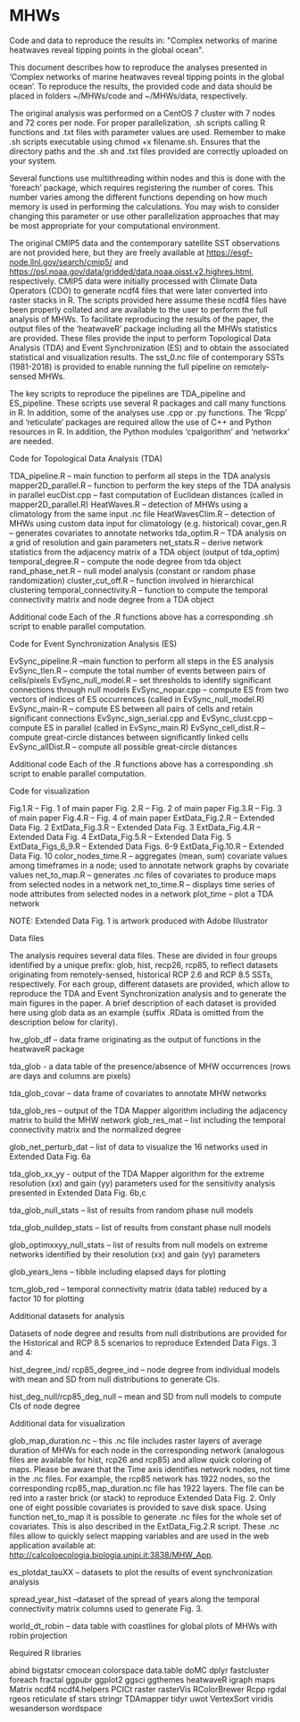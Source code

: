 # MHWs
Code and data to reproduce the results in: "Complex networks of marine heatwaves reveal tipping points in the global ocean".

This document describes how to reproduce the analyses presented in ‘Complex networks of marine heatwaves reveal tipping points in the global ocean’. To reproduce the results, the provided code and data should be placed in folders ~/MHWs/code and ~/MHWs/data, respectively.

The original analysis was performed on a CentOS 7 cluster with 7 nodes and 72 cores per node. For proper parallelization, .sh scripts calling R functions and .txt files with parameter values are used. Remember to make .sh scripts executable using chmod +x filename.sh. Ensures that the directory paths and the .sh and .txt files provided are correctly uploaded on your system.

Several functions use multithreading within nodes and this is done with the ‘foreach’ package, which requires registering the number of cores. This number varies among the different functions depending on how much memory is used in performing the calculations. You may wish to consider changing this parameter or use other parallelization approaches that may be most appropriate for your computational environment.

The original CMIP5 data and the contemporary satellite SST observations are not provided here, but they are freely available at https://esgf-node.llnl.gov/search/cmip5/
and https://psl.noaa.gov/data/gridded/data.noaa.oisst.v2.highres.html, respectively. CMIP5 data were initially processed with Climate Data Operators (CDO) to generate ncdf4 files that were later converted into raster stacks in R. The scripts provided here assume these ncdf4 files have been properly collated and are available to the user to perform the full analysis of MHWs. To facilitate reproducing the results of the paper, the output files of the ‘heatwaveR’ package including all the MHWs statistics are provided. These files provide the input to perform Topological Data Analysis (TDA) and Event Synchronization (ES) and to obtain the associated statistical and visualization results. The sst_0.nc file of contemporary SSTs (1981-2018) is provided to enable running the full pipeline on remotely-sensed MHWs.

The key scripts to reproduce the pipelines are TDA_pipeline and ES_pipeline. These scripts use several R packages and call many functions in R. In addition, some of the analyses use .cpp or .py functions. The ‘Rcpp’ and ‘reticulate’ packages are required allow the use of C++ and Python resources in R. In addition, the Python modules ‘cpalgorithm’ and ‘networkx’ are needed.

Code for Topological Data Analysis (TDA)

TDA_pipeline.R – main function to perform all steps in the TDA analysis
mapper2D_parallel.R – function to perform the key steps of the TDA analysis in parallel 
eucDist.cpp – fast computation of Euclidean distances (called in mapper2D_parallel.R)
HeatWaves.R – detection of MHWs using a climatology from the same input .nc file
HeatWavesClim.R – detection of MHWs using custom data input for climatology (e.g. historical)
covar_gen.R – generates covariates to annotate networks
tda_optim.R – TDA analysis on a grid of resolution and gain parameters
net_stats.R – derive network statistics from the adjacency matrix of a TDA object (output of tda_optim)
temporal_degree.R – compute the node degree from tda object
rand_phase_net.R – null model analysis (constant or random phase randomization)
cluster_cut_off.R – function involved in hierarchical clustering
temporal_connectivity.R – function to compute the temporal connectivity matrix and node degree from a TDA object

Additional code
Each of the .R functions above has a corresponding .sh script to enable parallel computation.

Code for Event Synchronization Analysis (ES)

EvSync_pipeline.R –main function to perform all steps in the ES analysis
EvSync_tlen.R – compute the total number of events between pairs of cells/pixels
EvSync_null_model.R – set thresholds to identify significant connections through null models
EvSync_nopar.cpp – compute ES from two vectors of indices of ES occurrences (called in EvSync_null_model.R)
EvSync_main-R – compute ES between all pairs of cells and retain significant connections
EvSync_sign_serial.cpp and EvSync_clust.cpp – compute ES in parallel (called in EvSync_main.R)
EvSync_cell_dist.R – compute great-circle distances between significantly linked cells
EvSync_allDist.R – compute all possible great-circle distances

Additional code
Each of the .R functions above has a corresponding .sh script to enable parallel computation.

Code for visualization

Fig.1.R – Fig. 1 of main paper
Fig. 2.R – Fig. 2 of main paper
Fig.3.R – Fig. 3 of main paper
Fig.4.R – Fig. 4 of main paper
ExtData_Fig.2.R – Extended Data Fig. 2
ExtData_Fig.3.R – Extended Data Fig. 3
ExtData_Fig.4.R – Extended Data Fig. 4
ExtData_Fig.5.R – Extended Data Fig. 5
ExtData_Figs_6_9.R – Extended Data Figs. 6-9
ExtData_Fig.10.R – Extended Data Fig. 10
color_nodes_time.R – aggregates (mean, sum) covariate values among timeframes in a node; used to annotate network graphs by covariate values
net_to_map.R – generates .nc files of covariates to produce maps from selected nodes in a network
net_to_time.R – displays time series of node attributes from selected nodes in a network
plot_time – plot a TDA network

NOTE: Extended Data Fig. 1 is artwork produced with Adobe Illustrator

Data files

The analysis requires several data files. These are divided in four groups identified by a unique prefix: glob, hist, recp26, rcp85, to reflect datasets originating from remotely-sensed, historical RCP 2.6 and RCP 8.5 SSTs, respectively. For each group, different datasets are provided, which allow to reproduce the TDA and Event Synchronization analysis and to generate the main figures in the paper. A brief description of each dataset is provided here using glob data as an example (suffix .RData is omitted from the description below for clarity).

hw_glob_df – data frame originating as the output of functions in the heatwaveR package 

tda_glob - a data table of the presence/absence of MHW occurrences (rows are days and columns are pixels)

tda_glob_covar – data frame of covariates to annotate MHW networks

tda_glob_res – output of the TDA Mapper algorithm including the adjacency matrix to build the MHW network
glob_res_mat – list including the temporal connectivity matrix and the normalized degree

glob_net_perturb_dat – list of data to visualize the 16 networks used in Extended Data Fig. 6a

tda_glob_xx_yy - output of the TDA Mapper algorithm for the extreme resolution (xx) and gain (yy) parameters used for the sensitivity analysis presented in Extended Data Fig. 6b,c

tda_glob_null_stats – list of results from random phase null models

tda_glob_nulldep_stats – list of results from constant phase null models

glob_optimxxyy_null_stats – list of results from null models on extreme networks identified by their resolution (xx) and gain (yy) parameters
 
glob_years_lens – tibble including elapsed days for plotting

tcm_glob_red – temporal connectivity matrix (data table) reduced by a factor 10 for plotting

Additional datasets for analysis

Datasets of node degree and results from null distributions are provided for the Historical and RCP 8.5 scenarios to reproduce Extended Data Figs. 3 and 4:

hist_degree_ind/ rcp85_degree_ind – node degree from individual models with mean and SD from null distributions to generate CIs.

hist_deg_null/rcp85_deg_null – mean and SD from null models to compute CIs of node degree

Additional data for visualization

glob_map_duration.nc – this .nc file includes raster layers of average duration of MHWs for each node in the corresponding network (analogous files are available for hist, rcp26 and rcp85) and allow quick coloring of maps. Please be aware that the Time axis identifies network nodes, not time in the .nc files. For example, the rcp85 network has 1922 nodes, so the corresponding rcp85_map_duration.nc file has 1922 layers. The file can be red into a raster brick (or stack) to reproduce Extended Data Fig. 2. Only one of eight possible covariates is provided to save disk space. Using function net_to_map it is possible to generate .nc files for the whole set of covariates. This is also described in the ExtData_Fig.2.R script. These .nc files allow to quickly select mapping variables and are used in the web application available at: http://calcoloecologia.biologia.unipi.it:3838/MHW_App.

es_plotdat_tauXX – datasets to plot the results of event synchronization analysis

spread_year_hist –dataset of the spread of years along the temporal connectivity matrix columns used to generate Fig. 3.

world_dt_robin – data table with coastlines for global plots of MHWs with robin projection 

Required R libraries

abind
bigstatsr
cmocean
colorspace
data.table
doMC
dplyr
fastcluster
foreach
fractal
ggpubr
ggplot2
ggsci
ggthemes
heatwaveR
igraph
maps
Matrix
ncdf4
ncdf4.helpers
PCICt
raster
rasterVis
RColorBrewer
Rcpp
rgdal
rgeos
reticulate
sf
stars
stringr
TDAmapper
tidyr
uwot
VertexSort
viridis
wesanderson
wordspace

